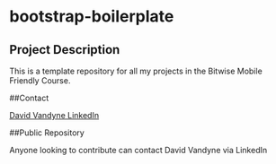 # bootstrap-boilerplate

## Project Description

This is a template repository for all my projects in the Bitwise Mobile Friendly Course.

##Contact

[David Vandyne LinkedIn](https://www.linkedin.com/in/david-vandyne-9304b5173/)

##Public Repository

Anyone looking to contribute can contact David Vandyne via LinkedIn
